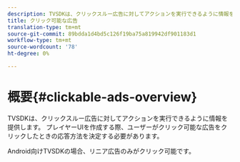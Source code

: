 ```yaml
---
description: TVSDKは、クリックスルー広告に対してアクションを実行できるように情報を提供します。 プレイヤーUIを作成する際、ユーザーがクリック可能な広告をクリックしたときの応答方法を決定する必要があります。
title: クリック可能な広告
translation-type: tm+mt
source-git-commit: 89bdda1d4bd5c126f19ba75a819942df901183d1
workflow-type: tm+mt
source-wordcount: '78'
ht-degree: 0%

---
```



# 概要{#clickable-ads-overview}

TVSDKは、クリックスルー広告に対してアクションを実行できるように情報を提供します。 プレイヤーUIを作成する際、ユーザーがクリック可能な広告をクリックしたときの応答方法を決定する必要があります。

Android向けTVSDKの場合、リニア広告のみがクリック可能です。
